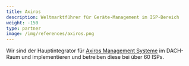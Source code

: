 ```yaml
---
title: Axiros
description: Weltmarktführer für Geräte-Management im ISP-Bereich
weight: -150
type: partner
image: /img/references/axiros.png
---
```

Wir sind der Hauptintegrator für [Axiros Management
Systeme](https://www.axiros.com/) im DACH-Raum und implementieren und betreiben
diese bei über 60 ISPs.
